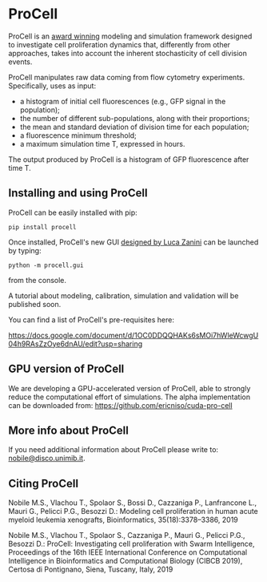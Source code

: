 # ProCell

ProCell is an [award winning](https://ieeexplore.ieee.org/stamp/stamp.jsp?tp=&arnumber=8791485) modeling and simulation framework designed to investigate cell proliferation dynamics that, differently from other approaches, takes into account the inherent stochasticity of cell division events.

ProCell manipulates raw data coming from flow cytometry experiments. Specifically, uses as input:
- a histogram of initial cell fluorescences (e.g., GFP signal in the population); 
- the number of different sub-populations, along with their proportions;
- the mean and standard deviation of division time for each population;
- a fluorescence minimum threshold; 
- a maximum simulation time T, expressed in hours.

The output produced by ProCell is a histogram of GFP fluorescence after time T.

## Installing and using ProCell

ProCell can be easily installed with pip:

<code>pip install procell</code>

Once installed, ProCell's new GUI [designed by Luca Zanini](https://www.behance.net/gallery/84353179/-UX-UI-PROCELL) can be launched by typing:

<code>python -m procell.gui</code>

from the console. 

A tutorial about modeling, calibration, simulation and validation will be published soon. 

You can find a list of ProCell's pre-requisites here:

https://docs.google.com/document/d/1OC0DDQQHAKs6sMOi7hWleWcwgU04h9RAsZzOye6dnAU/edit?usp=sharing

## GPU version of ProCell

We are developing a GPU-accelerated version of ProCell, able to strongly reduce the computational effort of simulations. The alpha implementation can be downloaded from: https://github.com/ericniso/cuda-pro-cell

## More info about ProCell

If you need additional information about ProCell please write to: nobile@disco.unimib.it.

## Citing ProCell

Nobile M.S., Vlachou T., Spolaor S., Bossi D., Cazzaniga P., Lanfrancone L., Mauri G., Pelicci P.G., Besozzi D.: Modeling cell proliferation in human acute myeloid leukemia xenografts, Bioinformatics, 35(18):3378–3386, 2019

Nobile M.S., Vlachou T., Spolaor S., Cazzaniga P., Mauri G., Pelicci P.G., Besozzi D.: ProCell: Investigating cell proliferation with Swarm Intelligence, Proceedings of the 16th IEEE International Conference on Computational Intelligence in Bioinformatics and Computational Biology (CIBCB 2019), Certosa di Pontignano, Siena, Tuscany, Italy, 2019 
